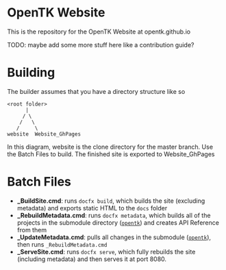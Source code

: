 # OpenTK Website
This is the repository for the OpenTK Website at opentk.github.io

TODO: maybe add some more stuff here like a contribution guide?

# Building
The builder assumes that you have a directory structure like so
```
<root folder>
      |
     / \
    /   \
   /     \
website  Website_GhPages
```

In this diagram, website is the clone directory for the master branch. Use the Batch Files to build. The finished site is exported to Website_GhPages

# Batch Files
- **_BuildSite.cmd**: runs `docfx build`, which builds the site (excluding metadata) and exports static HTML to the `docs` folder
- **_RebuildMetadata.cmd**: runs `docfx metadata`, which builds all of the projects in the submodule directory ([`opentk`](https://github.com/opentk/opentk)) and creates API Reference from them
- **_UpdateMetadata.cmd**: pulls all changes in the submodule ([`opentk`](https://github.com/opentk/opentk)), then runs `_RebuildMetadata.cmd`
- **_ServeSite.cmd**: runs `docfx serve`, which fully rebuilds the site (including metadata) and then serves it at port 8080.